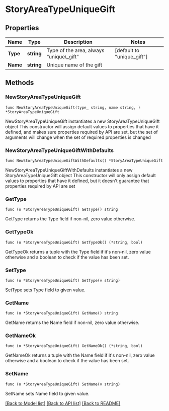# StoryAreaTypeUniqueGift

## Properties

Name | Type | Description | Notes
------------ | ------------- | ------------- | -------------
**Type** | **string** | Type of the area, always “unique\\_gift” | [default to "unique_gift"]
**Name** | **string** | Unique name of the gift | 

## Methods

### NewStoryAreaTypeUniqueGift

`func NewStoryAreaTypeUniqueGift(type_ string, name string, ) *StoryAreaTypeUniqueGift`

NewStoryAreaTypeUniqueGift instantiates a new StoryAreaTypeUniqueGift object
This constructor will assign default values to properties that have it defined,
and makes sure properties required by API are set, but the set of arguments
will change when the set of required properties is changed

### NewStoryAreaTypeUniqueGiftWithDefaults

`func NewStoryAreaTypeUniqueGiftWithDefaults() *StoryAreaTypeUniqueGift`

NewStoryAreaTypeUniqueGiftWithDefaults instantiates a new StoryAreaTypeUniqueGift object
This constructor will only assign default values to properties that have it defined,
but it doesn't guarantee that properties required by API are set

### GetType

`func (o *StoryAreaTypeUniqueGift) GetType() string`

GetType returns the Type field if non-nil, zero value otherwise.

### GetTypeOk

`func (o *StoryAreaTypeUniqueGift) GetTypeOk() (*string, bool)`

GetTypeOk returns a tuple with the Type field if it's non-nil, zero value otherwise
and a boolean to check if the value has been set.

### SetType

`func (o *StoryAreaTypeUniqueGift) SetType(v string)`

SetType sets Type field to given value.


### GetName

`func (o *StoryAreaTypeUniqueGift) GetName() string`

GetName returns the Name field if non-nil, zero value otherwise.

### GetNameOk

`func (o *StoryAreaTypeUniqueGift) GetNameOk() (*string, bool)`

GetNameOk returns a tuple with the Name field if it's non-nil, zero value otherwise
and a boolean to check if the value has been set.

### SetName

`func (o *StoryAreaTypeUniqueGift) SetName(v string)`

SetName sets Name field to given value.



[[Back to Model list]](../README.md#documentation-for-models) [[Back to API list]](../README.md#documentation-for-api-endpoints) [[Back to README]](../README.md)


